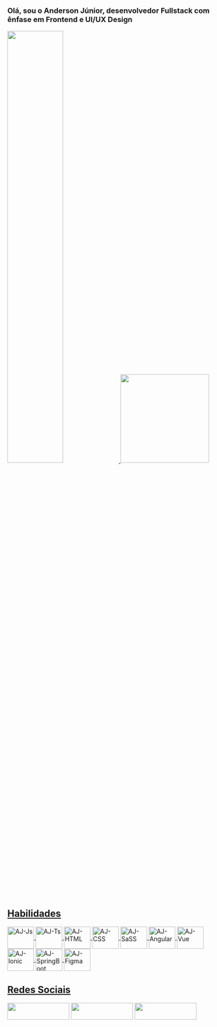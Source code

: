 ### Olá, sou o Anderson Júnior, desenvolvedor Fullstack com ênfase em Frontend e UI/UX Design
<div style="display: inline_block">
  <a href="https://github.com/andersonjuniorworks">
  <img width="50%" src="https://github-readme-stats.vercel.app/api?username=andersonjuniorworks&show_icons=true&theme=tokyonight&include_all_commits=true&count_private=true"/>
  <img height="200em" src="https://github-readme-stats.vercel.app/api/top-langs/?username=andersonjuniorworks&layout=compact&langs_count=7&theme=tokyonight"/>
</div>
  <div align="left">
    <h2>Habilidades</h2>
  </div>
<div align="left">
  <img align="center" alt="AJ-Js" height="50" width="60" src="https://cdn.jsdelivr.net/gh/devicons/devicon/icons/javascript/javascript-original.svg">
  <img align="center" alt="AJ-Ts" height="50" width="60" src="https://cdn.jsdelivr.net/gh/devicons/devicon/icons/typescript/typescript-original.svg">
  <img align="center" alt="AJ-HTML" height="50" width="60" src="https://cdn.jsdelivr.net/gh/devicons/devicon/icons/html5/html5-original.svg">
  <img align="center" alt="AJ-CSS" height="50" width="60" src="https://cdn.jsdelivr.net/gh/devicons/devicon/icons/css3/css3-original.svg">
  <img align="center" alt="AJ-SaSS" height="50" width="60" src="https://cdn.jsdelivr.net/gh/devicons/devicon/icons/sass/sass-original.svg">
  <img align="center" alt="AJ-Angular" height="50" width="60" src="https://cdn.jsdelivr.net/gh/devicons/devicon/icons/angularjs/angularjs-original.svg">
  <img align="center" alt="AJ-Vue" height="50" width="60" src="https://cdn.jsdelivr.net/gh/devicons/devicon/icons/vuejs/vuejs-original.svg">
  <img align="center" alt="AJ-Ionic" height="50" width="60" src="https://cdn.jsdelivr.net/gh/devicons/devicon/icons/ionic/ionic-original.svg">
  <img align="center" alt="AJ-SpringBoot" height="50" width="60" src="https://cdn.jsdelivr.net/gh/devicons/devicon/icons/spring/spring-original.svg">
  <img align="center" alt="AJ-Figma" height="50" width="60" src="https://cdn.jsdelivr.net/gh/devicons/devicon/icons/figma/figma-original.svg">
</div>
   <div align="left">
    <h2>Redes Sociais</h2>
  </div>
    
<div>
  <a href="https://instagram.com/andersonjunior.dev" target="_blank"><img src="https://img.shields.io/badge/-Instagram-%23E4405F?style=for-the-badge&logo=instagram&logoColor=white" target="_blank" width="140em" height="38em"></a>
  <a href = "mailto:andersonjunior.dev@gmail.com"><img src="https://img.shields.io/badge/-Gmail-%23333?style=for-the-badge&logo=gmail&logoColor=white" target="_blank" width="140em" height="38em"></a>
  <a href="https://www.linkedin.com/in/andersonjuniorworks" target="_blank"><img src="https://img.shields.io/badge/-LinkedIn-%230077B5?style=for-the-badge&logo=linkedin&logoColor=white" target="_blank" width="140em" height="38em"></a>   
</div>
